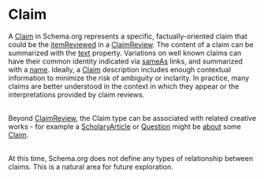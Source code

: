 # Claim

A <a class="localLink" href="http://schema.org/Claim">Claim</a> in Schema.org represents a specific, factually-oriented claim that could be the <a class="localLink" href="http://schema.org/itemReviewed">itemReviewed</a> in a <a class="localLink" href="http://schema.org/ClaimReview">ClaimReview</a>. The content of a claim can be summarized with the <a class="localLink" href="http://schema.org/text">text</a> property. Variations on well known claims can have their common identity indicated via <a class="localLink" href="http://schema.org/sameAs">sameAs</a> links, and summarized with a <a class="localLink" href="http://schema.org/name">name</a>. Ideally, a <a class="localLink" href="http://schema.org/Claim">Claim</a> description includes enough contextual information to minimize the risk of ambiguity or inclarity. In practice, many claims are better understood in the context in which they appear or the interpretations provided by claim reviews.<br/><br/>

Beyond <a class="localLink" href="http://schema.org/ClaimReview">ClaimReview</a>, the Claim type can be associated with related creative works - for example a <a class="localLink" href="http://schema.org/ScholaryArticle">ScholaryArticle</a> or <a class="localLink" href="http://schema.org/Question">Question</a> might be <a class="localLink" href="http://schema.org/about">about</a> some <a class="localLink" href="http://schema.org/Claim">Claim</a>.<br/><br/>

At this time, Schema.org does not define any types of relationship between claims. This is a natural area for future exploration.

